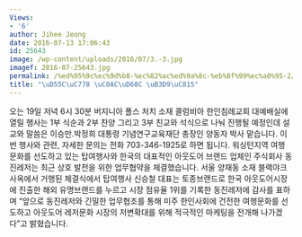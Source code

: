 ```yaml
---
Views:
- '6'
author: Jihee Jeong
date: 2016-07-13 17:06:43
id: 25643
image: /wp-content/uploads/2016/07/3.-3.jpg
imagef: 2016-07-25643.jpg
permalink: /%ed%95%9c%ec%9d%b8-%ec%82%ac%ed%9a%8c-%eb%8f%99%ec%a0%95-2/
title: "\uD55C\uC778 \uC0AC\uD68C \uB3D9\uC815"
---
```


오는 19일 저녁 6시 30분 버지니아 폴스 처치 소재 콜럼비아 한인침례교회 대예배실에 열릴 행사는 1부 식순과 2부 찬양 그리고 3부 친교와 석식으로 나눠 진행될 예정인데 설교와 말씀은 이승만.박정희 대통령 기념연구교육재단 총장인 양동자 박사 맡습니다. 이번 행사와 관련, 자세한 문의는 전화 703-346-1925로 하면 됩니다. 워싱턴지역 여행 문화를 선도하고 있는 탑여행사와 한국의 대표적인 아웃도어 브랜드 업체인 주식회사 동진레저는 최근 상호 발전을 위한 업무협약을 체결했습니다. 서울 양재동 소재 블랙야크 사옥에서 거행된 체결식에서 탑여행사 신승철 대표는 토종브랜드로 한국 아웃도어시장에 진출한 해외 유명브랜드를 누르고 시장 점유율 1위를 기록한 동진레저에 감사를 표하며 “앞으로 동진레저와 긴밀한 업무협조를 통해 미주 한인사회에 건전한 여행문화를 선도하고 아웃도어 레저문화 시장의 저변확대를 위해 적극적인 마케팅을 전개해 나가겠다”고 밝혔습니다.